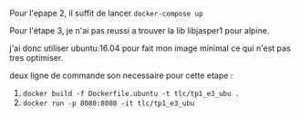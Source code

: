 Pour l'epape 2, il suffit de lancer `docker-compose up`



Pour l'étape 3, je n'ai pas reussi a trouver la lib libjasper1 pour alpine.

j'ai donc utiliser ubuntu:16.04 pour fait mon image minimal ce qui n'est pas tres optimiser.

deux ligne de commande son necessaire pour cette etape :

1. `docker build -f Dockerfile.ubuntu -t tlc/tp1_e3_ubu .`
2. `docker run -p 8080:8080 -it tlc/tp1_e3_ubu`
